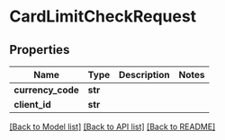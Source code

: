 # CardLimitCheckRequest

## Properties
Name | Type | Description | Notes
------------ | ------------- | ------------- | -------------
**currency_code** | **str** |  | 
**client_id** | **str** |  | 

[[Back to Model list]](../README.md#documentation-for-models) [[Back to API list]](../README.md#documentation-for-api-endpoints) [[Back to README]](../README.md)


